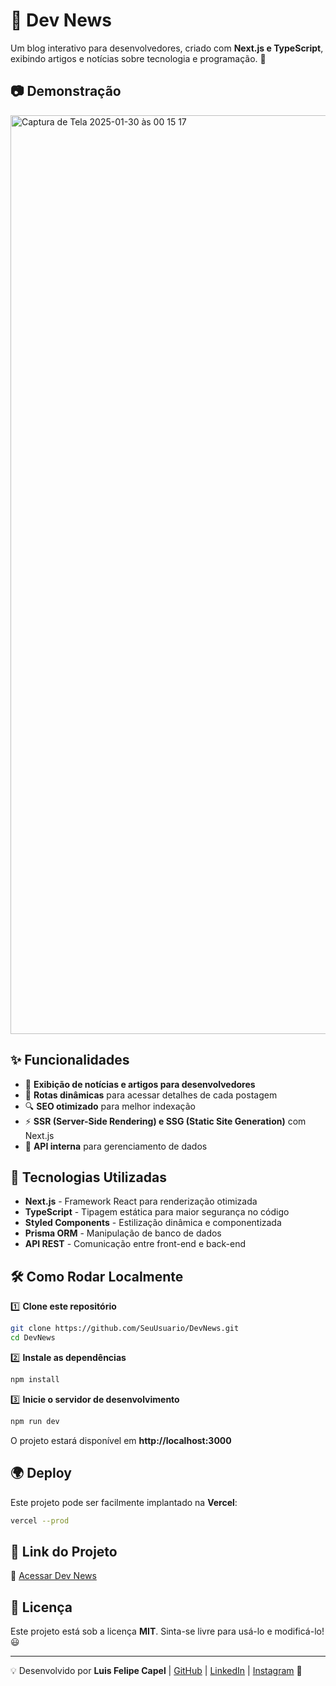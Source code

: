 # 📌 Dev News

Um blog interativo para desenvolvedores, criado com **Next.js e TypeScript**, exibindo artigos e notícias sobre tecnologia e programação. 🚀

## 📷 Demonstração
<img width="1470" alt="Captura de Tela 2025-01-30 às 00 15 17" src="https://github.com/user-attachments/assets/66b6392c-5f4c-41d7-8c37-4d69fc224571" />


## ✨ Funcionalidades

- 📰 **Exibição de notícias e artigos para desenvolvedores**
- 🔄 **Rotas dinâmicas** para acessar detalhes de cada postagem
- 🔍 **SEO otimizado** para melhor indexação
- ⚡ **SSR (Server-Side Rendering) e SSG (Static Site Generation)** com Next.js
- 🔌 **API interna** para gerenciamento de dados

## 🚀 Tecnologias Utilizadas

- **Next.js** - Framework React para renderização otimizada
- **TypeScript** - Tipagem estática para maior segurança no código
- **Styled Components** - Estilização dinâmica e componentizada
- **Prisma ORM** - Manipulação de banco de dados
- **API REST** - Comunicação entre front-end e back-end

## 🛠 Como Rodar Localmente

1️⃣ **Clone este repositório**
```sh
git clone https://github.com/SeuUsuario/DevNews.git
cd DevNews
```

2️⃣ **Instale as dependências**
```sh
npm install
```

3️⃣ **Inicie o servidor de desenvolvimento**
```sh
npm run dev
```
O projeto estará disponível em **http://localhost:3000**

## 🌍 Deploy
Este projeto pode ser facilmente implantado na **Vercel**:
```sh
vercel --prod
```

## 🔗 Link do Projeto
🔗 [Acessar Dev News](https://devnews.vercel.app)

## 📜 Licença
Este projeto está sob a licença **MIT**. Sinta-se livre para usá-lo e modificá-lo! 😃

---

💡 Desenvolvido por **Luis Felipe Capel** | [GitHub](https://github.com/CapelLuisFelipe) | [LinkedIn](https://linkedin.com/in/luis-felipe-capel-832251249/) | [Instagram](https://instagram.com/luis.felipe.capel/) 🚀

